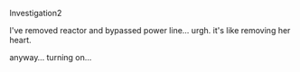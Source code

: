 Investigation2

I've removed reactor and bypassed power line… urgh. it's like removing her heart.

anyway… turning on…
